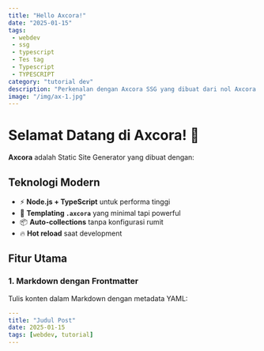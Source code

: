 ```yaml
---
title: "Hello Axcora!"
date: "2025-01-15"
tags: 
 - webdev
 - ssg
 - typescript
 - Tes tag
 - Typescript
 - TYPESCRIPT
category: "tutorial dev"
description: "Perkenalan dengan Axcora SSG yang dibuat dari nol Axcora adalah Static Site Generator yang dibuat dengan"
image: "/img/ax-1.jpg"
---
```


# Selamat Datang di Axcora! 🚀

**Axcora** adalah Static Site Generator yang dibuat dengan:

## Teknologi Modern
- ⚡ **Node.js + TypeScript** untuk performa tinggi
- 🎨 **Templating `.axcora`** yang minimal tapi powerful  
- 📦 **Auto-collections** tanpa konfigurasi rumit
- 🔥 **Hot reload** saat development

## Fitur Utama

### 1. Markdown dengan Frontmatter
Tulis konten dalam Markdown dengan metadata YAML:

```yaml
---
title: "Judul Post"
date: 2025-01-15
tags: [webdev, tutorial]
---
